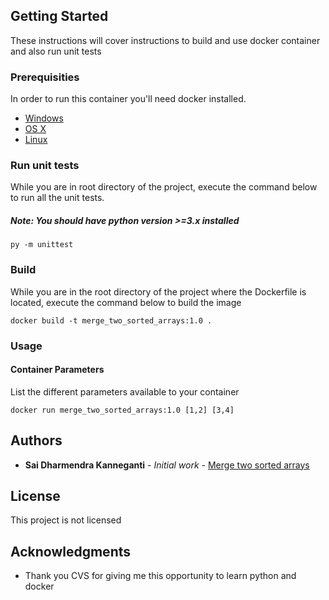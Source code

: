 ## Getting Started

These instructions will cover instructions to build and use docker container and also run unit tests

### Prerequisities


In order to run this container you'll need docker installed.

* [Windows](https://docs.docker.com/windows/started)
* [OS X](https://docs.docker.com/mac/started/)
* [Linux](https://docs.docker.com/linux/started/)

### Run unit tests

While you are in root directory of the project, execute the command below to run all the unit tests.
##### Note: You should have python version >=3.x installed

```shell
py -m unittest
```

### Build

While you are in the root directory of the project where the Dockerfile is located, execute the command below to build the image

```shell
docker build -t merge_two_sorted_arrays:1.0 .
```

### Usage

#### Container Parameters

List the different parameters available to your container

```shell
docker run merge_two_sorted_arrays:1.0 [1,2] [3,4]
```

## Authors

* **Sai Dharmendra Kanneganti** - *Initial work* - [Merge two sorted arrays](https://github.com/dharmendra94/merge-two-sorted-arrays)

## License

This project is not licensed

## Acknowledgments

* Thank you CVS for giving me this opportunity to learn python and docker
